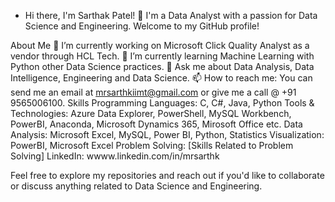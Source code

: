- Hi there, I'm Sarthak Patel! 👋
I'm a Data Analyst with a passion for Data Science and Engineering. Welcome to my GitHub profile!

About Me
🔭 I’m currently working on Microsoft Click Quality Analyst as a vendor through HCL Tech.
🌱 I’m currently learning Machine Learning with Python other Data Science practices.
💬 Ask me about Data Analysis, Data Intelligence, Engineering and Data Science.
📫 How to reach me: You can send me an email at mrsarthkiimt@gmail.com or give me a call @ +91 9565006100.
Skills
Programming Languages: C, C#, Java, Python
Tools & Technologies: Azure Data Explorer, PowerShell, MySQL  Workbench, PowerBI, Anaconda, Microsoft Dynamics 365, Mirosoft Office etc.
Data Analysis: Microsoft Excel, MySQL, Power BI, Python, Statistics
Visualization: PowerBI, Microsoft Excel
Problem Solving: [Skills Related to Problem Solving]
LinkedIn: wwww.linkedin.com/in/mrsarthk

Feel free to explore my repositories and reach out if you'd like to collaborate or discuss anything related to Data Science and Engineering.

